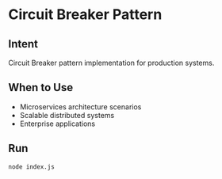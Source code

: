 # Circuit Breaker Pattern

## Intent
Circuit Breaker pattern implementation for production systems.

## When to Use
- Microservices architecture scenarios
- Scalable distributed systems
- Enterprise applications

## Run
```bash
node index.js
```
